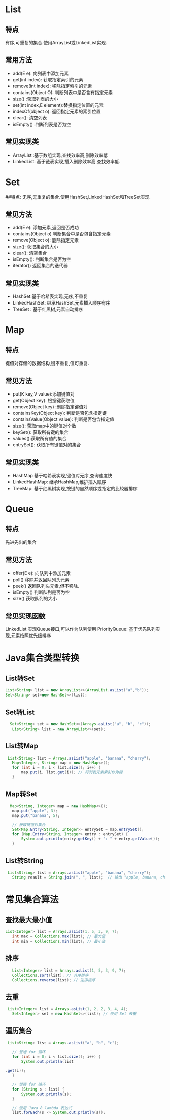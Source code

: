 # List
## 特点
有序,可重复的集合.使用ArrayList或LinkedList实现.
## 常用方法
- add(E e): 向列表中添加元素
- get(int index): 获取指定索引的元素
- remove(int index): 移除指定索引的元素
- contains(Object O): 判断列表中是否含有指定元素
- size() :获取列表的大小
- set(int index,E element):替换指定位置的元素
- indexOf(object o): 返回指定元素的索引位置
- clear(): 清空列表
- isEmpty() :判断列表是否为空
## 常见实现类
- ArrayList :基于数组实现,查找效率高,删除效率低
- LinkedList: 基于链表实现,插入删除效率高,查找效率低.

# Set
##特点: 无序,无重复的集合.使用HashSet,LinkedHashSet和TreeSet实现
## 常见方法
- add(E e): 添加元素,返回是否成功
- contains(Object o) 判断集合中是否包含指定元素
- remove(Object o): 删除指定元素
- size(): 获取集合的大小
- clear(): 清空集合
- isEmpty(): 判断集合是否为空
- iterator() 返回集合的迭代器
## 常见实现类
- HashSet:基于哈希表实现,无序,不重复
- LinkedHashSet: 继承HashSet,元素插入顺序有序
- TreeSet : 基于红黑树,元素自动排序

# Map
## 特点
键值对存储的数据结构,键不重复,值可重复.
## 常见方法
- put(K key,V value):添加键值对
- get(Object key): 根据键获取值
- remove(Object key) :删除指定键值对
- containsKey(Object key): 判断是否包含指定键
- containsValue(Object value): 判断是否包含指定值
- size(): 获取map中的键值对个数
- keySet(): 获取所有键的集合
- values():获取所有值的集合 
- entrySet(): 获取所有键值对的集合
## 常见实现类
- HashMap 基于哈希表实现,键值对无序,查询速度快
- LinkedHashMap: 继承HashMap,维护插入顺序
- TreeMap: 基于红黑树实现,按键的自然顺序或指定的比较器排序

# Queue
## 特点
先进先出的集合
## 常见方法
- offer(E e): 向队列中添加元素
- poll() 移除并返回队列头元素
- peek() 返回队列头元素,但不移除.
- isEmpty() 判断队列是否为空
- size() 获取队列的大小
## 常见实现函数
LinkedList 实现Queue接口,可以作为队列使用
PriorityQueue: 基于优先队列实现,元素按照优先级排序

# Java集合类型转换
## List转Set
```java
List<String> list = new ArrayList<>(ArrayList.asList("a","b"));
Set<String> set=new HashSet<>(list);
```
## Set转List
```java
  Set<String> set = new HashSet<>(Arrays.asList("a", "b", "c"));
   List<String> list = new ArrayList<>(set);
```
## List转Map
```java
 List<String> list = Arrays.asList("apple", "banana", "cherry");
   Map<Integer, String> map = new HashMap<>();
   for (int i = 0; i < list.size(); i++) {
       map.put(i, list.get(i)); // 将列表元素索引作为键
   }
```
## Map转Set
```java
  Map<String, Integer> map = new HashMap<>();
   map.put("apple", 3);
   map.put("banana", 5);

   // 获取键值对集合
   Set<Map.Entry<String, Integer>> entrySet = map.entrySet();
   for (Map.Entry<String, Integer> entry : entrySet) {
       System.out.println(entry.getKey() + ": " + entry.getValue());
   }
```
## List转String
```java
 List<String> list = Arrays.asList("apple", "banana", "cherry");
   String result = String.join(", ", list);  // 输出 "apple, banana, cherry"
```
# 常见集合算法
## 查找最大最小值
```java
List<Integer> list = Arrays.asList(1, 5, 3, 9, 7);
   int max = Collections.max(list); // 最大值
   int min = Collections.min(list); // 最小值
```
## 排序
```java
   List<Integer> list = Arrays.asList(1, 5, 3, 9, 7);
   Collections.sort(list); // 升序排序
   Collections.reverse(list); // 逆序排序
```
## 去重
```java
 List<Integer> list = Arrays.asList(1, 2, 2, 3, 4, 4);
   Set<Integer> set = new HashSet<>(list); // 使用 Set 去重
```
## 遍历集合
```java
 List<String> list = Arrays.asList("a", "b", "c");

   // 普通 for 循环
   for (int i = 0; i < list.size(); i++) {
       System.out.println(list

.get(i));
   }

   // 增强 for 循环
   for (String s : list) {
       System.out.println(s);
   }

   // 使用 Java 8 lambda 表达式
   list.forEach(s -> System.out.println(s));
```
